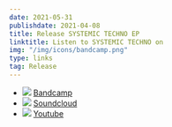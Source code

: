 ```yaml
---
date: 2021-05-31
publishdate: 2021-04-08
title: Release SYSTEMIC TECHNO EP
linktitle: Listen to SYSTEMIC TECHNO on
img: "/img/icons/bandcamp.png"
type: links
tag: Release
---
```

- ![](/img/icons/bandcamp.png) [Bandcamp](https://acidatm.bandcamp.com/)
- ![](/img/icons/soundcloud.png) [Soundcloud](https://soundcloud.com/acidatm)
- ![](/img/icons/youtube.png) [Youtube](https://www.youtube.com/channel/UCxZjfCEpK-Tzt5F35uiGlWA)
